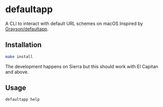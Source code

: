# defaultapp
A CLI to interact with default URL schemes on macOS
Inspired by [Grayson/defaultapp](https://github.com/Grayson/defaultapp/).

## Installation

```sh
make install
```

The development happens on Sierra but this should work with El Capitan and above.

## Usage

```bash
defaultapp help
```

